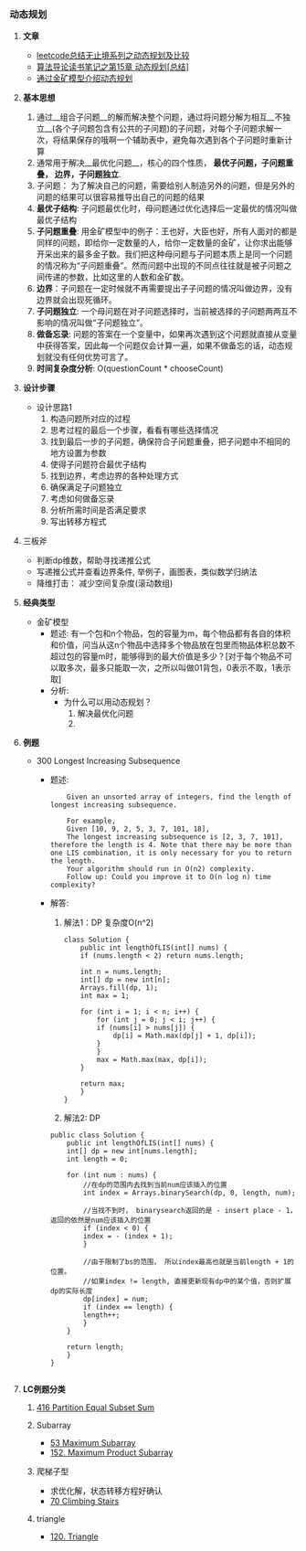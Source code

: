 
### 动态规划
1. **文章**
	* [leetcode总结无止境系列之动态规划及比较](http://cuijing.org/2013/07/summary-of-dynamic-programming-in-leetcode/)
	* [算法导论读书笔记之第15章 动态规划[总结]](http://www.cnblogs.com/Anker/archive/2013/03/15/2961725.html)
	* [通过金矿模型介绍动态规划](http://blog.csdn.net/woshioosm/article/details/7438834)
2. **基本思想**
	1. 通过__组合子问题__的解而解决整个问题，通过将问题分解为相互__不独立__(各个子问题包含有公共的子问题)的子问题，对每个子问题求解一次，将结果保存的哦啊一个辅助表中，避免每次遇到各个子问题时重新计算
	2. 通常用于解决__最优化问题__，核心的四个性质， **最优子问题，子问题重叠， 边界，子问题独立**.
	3. 子问题： 为了解决自己的问题，需要给别人制造另外的问题，但是另外的问题的结果可以很容易推导出自己的问题的结果
	4. **最优子结构**: 子问题最优化时，母问题通过优化选择后一定最优的情况叫做最优子结构
	5. **子问题重叠**: 用金矿模型中的例子：王也好，大臣也好，所有人面对的都是同样的问题，即给你一定数量的人，给你一定数量的金矿，让你求出能够开采出来的最多金子数。我们把这种母问题与子问题本质上是同一个问题的情况称为“子问题重叠”。然而问题中出现的不同点往往就是被子问题之间传递的参数，比如这里的人数和金矿数。
	6. **边界**：子问题在一定时候就不再需要提出子子问题的情况叫做边界，没有边界就会出现死循环。
	7. **子问题独立**: 一个母问题在对子问题选择时，当前被选择的子问题两两互不影响的情况叫做“子问题独立”。
	8. **做备忘录**: 问题的答案在一个变量中，如果再次遇到这个问题就直接从变量中获得答案，因此每一个问题仅会计算一遍，如果不做备忘的话，动态规划就没有任何优势可言了。             
	9. **时间复杂度分析**: O(questionCount * chooseCount)
	
3. **设计步骤**
	* 设计思路1
		1. 构造问题所对应的过程
		2. 思考过程的最后一个步骤，看看有哪些选择情况
		3. 找到最后一步的子问题，确保符合子问题重叠，把子问题中不相同的地方设置为参数
		4. 使得子问题符合最优子结构
		5. 找到边界，考虑边界的各种处理方式
		6. 确保满足子问题独立
		7. 考虑如何做备忘录
		8. 分析所需时间是否满足要求
		9. 写出转移方程式

4. 三板斧
	* 判断dp维数，帮助寻找递推公式
	* 写递推公式并查看边界条件, 举例子，画图表，类似数学归纳法
	* 降维打击： 减少空间复杂度(滚动数组)
	
5. **经典类型**
	* 金矿模型
		* 题述: 有一个包和n个物品，包的容量为m，每个物品都有各自的体积和价值，问当从这n个物品中选择多个物品放在包里而物品体积总数不超过包的容量m时，能够得到的最大价值是多少？[对于每个物品不可以取多次，最多只能取一次，之所以叫做01背包，0表示不取，1表示取]
		* 分析:
			* 为什么可以用动态规划？
				1. 解决最优化问题
				2. 
			
6. **例题**
	* 300 Longest Increasing Subsequence
		* 题述: 
			```
				Given an unsorted array of integers, find the length of longest increasing subsequence.

				For example,
				Given [10, 9, 2, 5, 3, 7, 101, 18],
				The longest increasing subsequence is [2, 3, 7, 101], therefore the length is 4. Note that there may be more than one LIS combination, it is only necessary for you to return the length.
				Your algorithm should run in O(n2) complexity.
				Follow up: Could you improve it to O(n log n) time complexity?
			```
		* 解答:
		
			1. 解法1：DP 复杂度O(n^2)
				```
				class Solution {
				    public int lengthOfLIS(int[] nums) {
					if (nums.length < 2) return nums.length;

					int n = nums.length;
					int[] dp = new int[n];
					Arrays.fill(dp, 1);
					int max = 1;

					for (int i = 1; i < n; i++) {
					    for (int j = 0; j < i; j++) {
						if (nums[i] > nums[j]) {
						    dp[i] = Math.max(dp[j] + 1, dp[i]);
						}
					    }
					    max = Math.max(max, dp[i]);
					}

					return max;
				    }
				}
				```
			2. 解法2: DP
			```
			public class Solution {
			    public int lengthOfLIS(int[] nums) {
				int[] dp = new int[nums.length];
				int length = 0;

				for (int num : nums) {
				    //在dp的范围内去找到当前num应该插入的位置
				    int index = Arrays.binarySearch(dp, 0, length, num);

				    //当找不到时， binarysearch返回的是 - insert place - 1， 返回的依然是num应该插入的位置
				    if (index < 0) {
					index = - (index + 1);
				    }

				    //由于限制了bs的范围， 所以index最高也就是当前length + 1的位置。
				    //如果index != length, 直接更新现有dp中的某个值，否则扩展dp的实际长度
				    dp[index] = num;
				    if (index == length) {
					length++;
				    }
				}

				return length;
			    }
			}
		```
7. **LC例题分类**
	1. [416 Partition Equal Subset Sum](https://leetcode.com/problems/partition-equal-subset-sum/description/)
	2. Subarray
		* [53 Maximum Subarray](https://leetcode.com/problems/maximum-subarray/description/)
		* [152. Maximum Product Subarray](https://leetcode.com/problems/maximum-product-subarray/description/)
	3. 爬梯子型
		* 求优化解，状态转移方程好确认
		* [70 Climbing Stairs](https://leetcode.com/problems/climbing-stairs/description/)
		
	4. triangle
		* [120. Triangle](https://leetcode.com/problems/triangle/description/)
			
